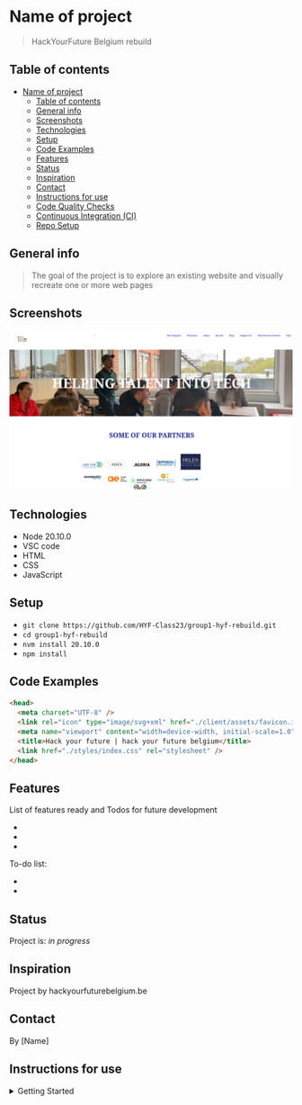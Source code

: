 # Name of project

> HackYourFuture Belgium rebuild

## Table of contents

- [Name of project](#name-of-project)
  - [Table of contents](#table-of-contents)
  - [General info](#general-info)
  - [Screenshots](#screenshots)
  - [Technologies](#technologies)
  - [Setup](#setup)
  - [Code Examples](#code-examples)
  - [Features](#features)
  - [Status](#status)
  - [Inspiration](#inspiration)
  - [Contact](#contact)
  - [Instructions for use](#instructions-for-use)
  - [Code Quality Checks](#code-quality-checks)
  - [Continuous Integration (CI)](#continuous-integration-ci)
  - [Repo Setup](#repo-setup)

## General info

> The goal of the project is to explore an existing website and visually
> recreate one or more web pages

## Screenshots

![Example screenshot](./planning/img/screen1.png)

## Technologies

- Node 20.10.0
- VSC code
- HTML
- CSS
- JavaScript

## Setup

- `git clone https://github.com/HYF-Class23/group1-hyf-rebuild.git`
- `cd group1-hyf-rebuild`
- `nvm install 20.10.0`
- `npm install`

## Code Examples

```html
<head>
  <meta charset="UTF-8" />
  <link rel="icon" type="image/svg+xml" href="./client/assets/favicon.ico" />
  <meta name="viewport" content="width=device-width, initial-scale=1.0" />
  <title>Hack your future | hack your future belgium</title>
  <link href="./styles/index.css" rel="stylesheet" />
</head>
```

## Features

List of features ready and Todos for future development

-
-
-

To-do list:

-
-

## Status

Project is: _in progress_

## Inspiration

Project by hackyourfuturebelgium.be

## Contact

By [Name]

## Instructions for use

<details>
  <summary>Getting Started</summary>

<!-- a guide to using this repository -->

1. `git clone https://github.com/HYF-Class23/group1-hyf-rebuild.git`
2. `cd group1-hyf-rebuild`
3. `nvm install 20.10.0`
4. `npm install`

## Code Quality Checks

- `npm run format`: Makes sure all the code in this repository is well-formatted
  (looks good).
- `npm run lint:ls`: Checks to make sure all folder and file names match the
  repository conventions.
- `npm run lint:md`: Will lint all of the Markdown files in this repository.
- `npm run lint:css`: Will lint all of the CSS files in this repository.
- `npm run validate:html`: Validates all HTML files in your project.
- `npm run spell-check`: Goes through all the files in this repository looking
  for words it doesn't recognize. Just because it says something is a mistake
  doesn't mean it is! It doesn't know every word in the world. You can add new
  correct words to the [./.cspell.json](./.cspell.json) file so they won't cause
  an error.
- `npm run accessibility -- ./path/to/file.html`: Runs an accessibility analysis
  on all HTML files in the given path and writes the report to
  `/accessibility_report`

## Continuous Integration (CI)

When you open a PR to `main`/`master` in your repository, GitHub will
automatically do a linting check on the code in this repository, you can see
this in the[./.github/workflows/lint.yml](./.github/workflows/lint.yml) file.

If the linting fails, you will not be able to merge the PR. You can double check
that your code will pass before pushing by running the code quality scripts
locally.

## Repo Setup

- Give each member **_write_** access to the repo (if it's a group project)
- Turn on GitHub Pages and put a link to your website in the repo's description
- Go to _General_ Section > check **Discussions**
- In the _Branches_ section of your repo's settings make sure the
  `master`/`main` branch must:
  - "_Require a pull request before merging_"
  - "_Require approvals_"
  - "_Dismiss stale pull request approvals when new commits are pushed_"
  - "_Require status checks to pass before merging_"
  - "_Require branches to be up to date before merging_"
  - "_Do not allow bypassing the above settings_"

</details>
